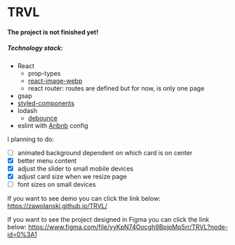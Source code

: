 # **TRVL**

#### The project is not finished yet!

##### Technology stack:

- React
  - prop-types
  - [react-image-webp](https://github.com/DonRai/react-image-webp)
  - react router: routes are defined but for now, is only one page
- gsap
- [styled-components](https://styled-components.com/)
- lodash
  - [debounce](https://lodash.com/docs/4.17.15#debounce)
- eslint with [Aribnb](https://github.com/airbnb/javascript/tree/master/packages/eslint-config-airbnb) config

I planning to do:

- [ ] animated background dependent on which card is on center
- [x] better menu content
- [x] adjust the slider to small mobile devices
- [x] adjust card size when we resize page
- [ ] font sizes on small devices

If you want to see demo you can click the link below:
https://zawolanski.github.io/TRVL/

If you want to see the project designed in Figma you can click the link below:
https://www.figma.com/file/yyKpN74Oocgh9BpjpMp5rr/TRVL?node-id=0%3A1
